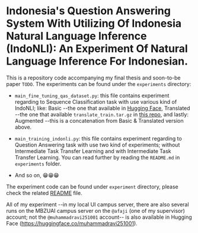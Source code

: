 # Indonesia's Question Answering System With Utilizing Of Indonesia Natural Language Inference (IndoNLI): An Experiment Of Natural Language Inference For Indonesian.

This is a repository code accompanying my final thesis and soon-to-be paper `TODO`. The experiments can be found under the `experiments` directory:

- `main_fine_tuning_qas_dataset.py`: this file contains experiment regarding to Sequence Classification task with use various kind of IndoNLI; like: Basic --the one that available in [Hugging Face](https://huggingface.co/datasets/indonli), Translated --the one that available `translate_train.tar.gz` in [this repo](https://github.com/ir-nlp-csui/indonli/tree/main/data), and lastly: Augmented --this is a concatenation from Basic & Translated version above.

- `main_training_indonli.py`: this file contains experiment regarding to Question Answering task with use two kind of experiments; without Intermediate Task Transfer Learning and with Intermediate Task Transfer Learning. You can read further by reading the `README.md` in `experiments` folder.

- And so on, :grin::grin::grin:

The experiment code can be found under `experiment` directory, please check the related [README](https://github.com/muhammadravi251001/qas-with-indonli/blob/main/experiments/README.md) file.

All of my experiment --in my local UI campus server, there are also several runs on the MBZUAI campus server on the `@afaji` (one of my supervisor) account; not the `@muhammadravi251001` account-- is also available in Hugging Face (https://huggingface.co/muhammadravi251001).
